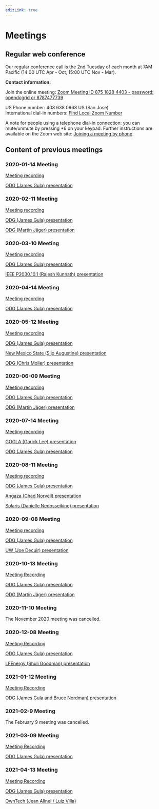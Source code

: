 ```yaml
---
editLink: true
---
```


# Meetings

## Regular web conference

Our regular conference call is the 2nd Tuesday of each month at 7AM Pacific (14:00 UTC Apr - Oct, 15:00 UTC Nov - Mar).

**Contact information:**

Join the online meeting: [Zoom Meeting ID 875 1828 4403 - password: opendcgrid or 8787477739](https://us02web.zoom.us/j/87518284403?pwd=azl6dENVcDNCYTZFcDQvYXQzZGIrUT09)

US Phone number: 408 638 0968 US (San Jose)  
International dial-in numbers: [Find Local Zoom Number](https://us02web.zoom.us/u/kcufc3bAu6)

A note for people using a telephone dial-in connection: you can mute/unmute by pressing \*6 on your keypad.
Further instructions are available on the Zoom web site:
[Joining a meeting by phone](https://support.zoom.us/hc/en-us/articles/201362663-Joining-a-meeting-by-phone).

## Content of previous meetings

### 2020-01-14 Meeting
[Meeting recording](https://www.dropbox.com/s/e2ku7i84wlelgb4/2020-01-14-%2311.mp4?dl=0)

[ODG (James Gula) presentation](./MeetingMaterials/20200114MeetingRev04.pdf)

### 2020-02-11 Meeting
[Meeting recording](https://www.dropbox.com/s/pmdcygflc2buqo4/2020-02-11-%2312.mp4?dl=0)

[ODG (James Gula) presentation](./MeetingMaterials/20200211MeetingRev02.pdf)

[ODG (Martin Jäger) presentation](./MeetingMaterials/20200211_DC_grid_converter_fundamentals.pdf)

### 2020-03-10 Meeting
[Meeting recording](https://www.dropbox.com/s/hk9yqo372q7xrrs/2020-03-10-%2313.mp4?dl=0)

[ODG (James Gula) presentation](./MeetingMaterials/20200310MeetingRev03.pdf)

[IEEE P2030.10.1 (Rajesh Kunnath) presentation](./MeetingMaterials/20200310MeetingRajesh.pdf)

### 2020-04-14 Meeting
[Meeting recording](https://www.dropbox.com/s/ei6kba5dq9riofh/2020-04-14-%2315.mp4?dl=0)

[ODG (James Gula) presentation](./MeetingMaterials/20200414MeetingRev02.pdf)

### 2020-05-12 Meeting
[Meeting recording](https://www.dropbox.com/s/8md1yetvt52vtzb/2020-05-12-%2316.mp4?dl=0)

[ODG (James Gula) presentation](./MeetingMaterials/20200512MeetingRev02.pdf)

[New Mexico State (Sijo Augustine) presentation](./MeetingMaterials/20200512MeetingAugustine.pdf)

[ODG (Chris Moller) presentation](./MeetingMaterials/20200512MeetingMoller.pdf)

### 2020-06-09 Meeting
[Meeting recording](https://www.dropbox.com/s/1wbscf18bo4yz3g/2020-06-09-%2317.mp4?dl=0)

[ODG (James Gula) presentation](./MeetingMaterials/20200609MeetingRev01.pdf)

[ODG (Martin Jäger) presentation](./MeetingMaterials/20200609MeetingJager.pdf)

### 2020-07-14 Meeting
[Meeting recording](https://www.dropbox.com/s/3enew2kqur0qrvo/2020-07-14-%2318.mp4?dl=0)

[GOGLA (Garick Lee) presentation](./MeetingMaterials/20200714_GOGLA_slides_for_ODG_meeting.pdf)

[ODG (James Gula)  presentation](./MeetingMaterials/20200714_Open_DC_Grid_Meeting_Rev_01.pdf)

### 2020-08-11 Meeting
[Meeting recording](https://www.dropbox.com/s/wil4wa3147l4a0i/GMT20200811-140049_Open-DC-Gr_2560x1440.mp4?dl=0)

[ODG (James Gula) presentation](./MeetingMaterials/20200811MeetingRev04.pdf)

[Angaza (Chad Norvell) presentation](./MeetingMaterials/20200811Angaza.pdf)

[Solaris (Danielle Nedosseikine) presentation](./MeetingMaterials/20200811Solaris.pdf)

### 2020-09-08 Meeting
[Meeting recording](https://www.dropbox.com/s/7kvt9bylijcccpk/GMT20200908-140238_Open-DC-Gr_2560x1440.mp4?dl=0)

[ODG (James Gula) presentation](./MeetingMaterials/20200908MeetingRev01.pdf)

[UW (Joe Decuir) presentation](./MeetingMaterials/20200908Decuir.pdf)

### 2020-10-13 Meeting
[Meeting Recording](https://www.dropbox.com/s/yliy1ovrc9q2sxs/GMT20201013-140155_Open-DC-Gr_2560x1440.mp4?dl=0)

[ODG (James Gula) presentation](./MeetingMaterials/20201013MeetingRev01.pdf)

[ODG (Martin Jäger) presentation](./MeetingMaterials/20201013Jager.pdf)

### 2020-11-10 Meeting

The November 2020 meeting was cancelled.

### 2020-12-08 Meeting

[Meeting Recording](https://www.dropbox.com/s/sh6ot2vq7wp3g5z/GMT20201208-150138_Open-DC-Gr_2560x1440.mp4?dl=0)

[ODG (James Gula) presentation](./MeetingMaterials/20201208MeetingRev02.pdf)

[LFEnergy (Shuli Goodman) presentation](./MeetingMaterials/20201208Goodman_LFEnergy_High_Level_Overview.pdf)

### 2021-01-12 Meeting

[Meeting Recording](https://www.dropbox.com/s/39dhalto1d9w1l7/GMT20210112-150208_Open-DC-Gr_2560x1440.mp4?dl=0)

[ODG (James Gula and Bruce Nordman) presentation](./MeetingMaterials/20210112MeetingRev02.pdf)

### 2021-02-9 Meeting

The February 9 meeting was cancelled.

### 2021-03-09 Meeting

[Meeting Recording](https://www.dropbox.com/s/qvgcbr1n71jmzg5/GMT20210309-150129_Open-DC-Gr_2560x1440.mp4?dl=0)

[ODG (James Gula) presentation](./MeetingMaterials/20210309ODGMeetingRev02.pdf)

### 2021-04-13 Meeting

[Meeting Recording](https://www.dropbox.com/s/i874c2qbdo4o9ur/GMT20210413-140339_Recording_2560x1440.mp4?dl=0)

[ODG (James Gula) presentation](./MeetingMaterials/20210413ODGMeetingRev02.pdf)

<a name="OwnTech"></a>[OwnTech (Jean Alinei / Luiz Villa)](./MeetingMaterials/20210413OwnTech.pdf)
